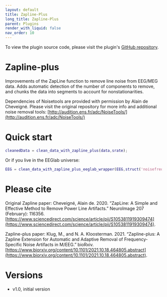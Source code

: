 ```yaml
---
layout: default
title: Zapline-Plus
long_title: Zapline-Plus
parent: Plugins
render_with_liquid: false
nav_order: 10
---
```

To view the plugin source code, please visit the plugin's [GitHub repository](https://github.com/sccn/zapline-plus).

# Zapline-plus
Improvements of the ZapLine function to remove line noise from EEG/MEG data. Adds automatic detection of the number of components to remove, and chunks the data into segments to account for nonstationarities.

Dependencies of Noisetools are provided with permission by Alain de Cheveigné. Please visit the original repository for more info and additional noise removal tools: [http://audition.ens.fr/adc/NoiseTools/](http://audition.ens.fr/adc/NoiseTools/)

# Quick start
```matlab
cleanedData = clean_data_with_zapline_plus(data,srate);
```

Or if you live in the EEGlab universe:
```matlab
EEG = clean_data_with_zapline_plus_eeglab_wrapper(EEG,struct('noisefreqs',[50])) % specifying the config is optional
```

# Please cite

Original Zapline paper: Cheveigné, Alain de. 2020. “ZapLine: A Simple and Effective Method to Remove Power Line Artifacts.” NeuroImage 207 (February): 116356. [https://www.sciencedirect.com/science/article/pii/S1053811919309474](https://www.sciencedirect.com/science/article/pii/S1053811919309474).

Zapline-plus paper: Klug, M., and N. A. Kloosterman. 2021. “Zapline-plus: A Zapline Extension for Automatic and Adaptive Removal of Frequency-Specific Noise Artifacts in M/EEG.” bioRxiv. [https://www.biorxiv.org/content/10.1101/2021.10.18.464805.abstract](https://www.biorxiv.org/content/10.1101/2021.10.18.464805.abstract).

# Versions

- v1.0, initial version
